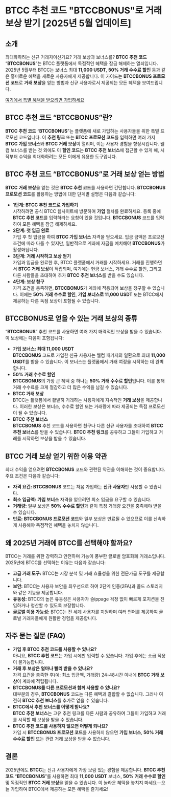 <h1>BTCC 추천 코드 "BTCCBONUS"로 거래 보상 받기 [2025년 5월 업데이트]</h1>
  
</header>

<section>
    <h2>소개</h2>
    <p>최대화하려는 신규 거래자이신가요? 거래 보상과 보너스를? <strong>BTCC 추천 코드</strong> “<strong>BTCCBONUS</strong>”는 BTCC 플랫폼에서 독점적인 혜택을 잠금 해제하는 열쇠입니다. 2025년 5월부터 BTCC는 보너스 최대 <strong>11,000 USDT</strong>, <strong>50% 거래 수수료 할인</strong> 등과 같은 흥미로운 혜택을 새로운 사용자에게 제공합니다. 이 가이드는 <strong>BTCCBONUS 프로모션 코드</strong>로 <strong>거래 보상</strong>을 얻는 방법과 신규 사용자로서 제공되는 모든 혜택을 보여드립니다.</p>
</section>
<p><a href="https://partner.btcc.com/us/c/BTCCBONUS/9303" target="_blank">여기에서 특별 혜택을 받으려면 가입하세요</a></p>

<img src="https://images.mirror-media.xyz/publication-images/lTZP4g7e308jxEXVbcZAg.png?height=960&amp;width=1920" decoding="async" data-nimg="fill" class="css-xah9so" style="position: absolute; inset: 0px; box-sizing: border-box; padding: 0px; border: none; margin: auto; display: block; width: 0px; height: 0px; min-width: 100%; max-width: 100%; min-height: 100%; max-height: 100%;">
<section>
    <h2>BTCC 추천 코드 “BTCCBONUS”란?</h2>
    <p><strong>BTCC 추천 코드</strong> “<strong>BTCCBONUS</strong>”는 플랫폼에 새로 가입하는 사용자들을 위한 특별 프로모션 코드입니다. 이 <strong>추천 링크</strong> 또는 <strong>BTCC 프로모션 코드</strong>를 입력하면 여러 가지 <strong>BTCC 가입 보너스</strong>와 <strong>BTCC 거래 보상</strong>이 열리며, 이는 사용자 경험을 향상시킵니다. 웰컴 보너스를 받는 것 외에도 이 <strong>할인 코드</strong>는 <strong>BTCC 추천 보너스</strong>에 접근할 수 있게 해, 시작부터 수익을 최대화하려는 모든 이에게 유용한 도구입니다.</p>
</section>

<section>
    <h2>BTCC 추천 코드 “BTCCBONUS”로 거래 보상 얻는 방법</h2>
    <p><strong>BTCC 거래 보상</strong>을 얻는 것은 <strong>BTCC 추천 코드</strong>를 사용하면 간단합니다. <strong>BTCCBONUS 프로모션 코드</strong>를 활용하는 방법에 대한 단계별 설명은 다음과 같습니다:</p>
    <ul>
        <li><strong>1단계: BTCC 추천 코드로 가입하기</strong><br>시작하려면 공식 BTCC 웹사이트에 방문하여 <strong>가입</strong> 절차를 완료하세요. 등록 중에 <strong>BTCC 추천 코드</strong>를 입력하라는 요청이 있을 것입니다. <strong>BTCCBONUS</strong> 코드를 입력하여 모든 혜택을 잠금 해제하세요.</li>
        <li><strong>2단계: 첫 입금 완료</strong><br>가입 후 첫 입금을 하여 <strong>BTCC 가입 보너스</strong> 자격을 얻으세요. 입금 금액은 프로모션 조건에 따라 다를 수 있지만, 일반적으로 계좌에 자금을 예치해야 <strong>BTCCBONUS</strong>가 활성화됩니다.</li>
        <li><strong>3단계: 거래 시작하고 보상 얻기</strong><br>가입과 입금을 완료한 후, BTCC 플랫폼에서 거래를 시작하세요. 거래를 진행하면서 <strong>BTCC 거래 보상</strong>이 적립되며, 여기에는 현금 보너스, 거래 수수료 할인, 그리고 다른 사람들을 초대하여 추가 <strong>BTCC 추천 보너스</strong>를 받을 수도 있습니다.</li>
        <li><strong>4단계: 보상 청구</strong><br>자격 조건을 충족하면, <strong>BTCCBONUS</strong>가 계좌에 적용되어 보상을 청구할 수 있습니다. 이에는 <strong>50% 거래 수수료 할인</strong>, <strong>가입 보너스로 11,000 USDT</strong> 또는 BTCC에서 제공하는 다른 독점 보상이 포함될 수 있습니다.</li>
    </ul>
</section>

<section>
    <h2>BTCCBONUS로 얻을 수 있는 거래 보상의 종류</h2>
    <p>“<strong>BTCCBONUS</strong>” 추천 코드를 사용하면 여러 가지 매력적인 보상을 받을 수 있습니다. 이 보상에는 다음이 포함됩니다:</p>
    <ul>
        <li><strong>가입 보너스: 최대 11,000 USDT</strong><br><strong>BTCCBONUS</strong> 코드로 가입한 신규 사용자는 웰컴 패키지의 일환으로 최대 <strong>11,000 USDT</strong>를 받을 수 있습니다. 이 보너스는 플랫폼에서 거래 여정을 시작하는 데 완벽합니다.</li>
        <li><strong>50% 거래 수수료 할인</strong><br><strong>BTCCBONUS</strong>의 가장 큰 혜택 중 하나는 <strong>50% 거래 수수료 할인</strong>입니다. 이를 통해 거래 수수료를 크게 절감하고 더 많은 수익을 남길 수 있습니다.</li>
        <li><strong>BTCC 거래 보상</strong><br>BTCC는 플랫폼에서 활발히 거래하는 사용자에게 지속적인 <strong>거래 보상</strong>을 제공합니다. 이러한 보상은 보너스, 수수료 할인 또는 거래량에 따라 제공되는 독점 프로모션이 될 수 있습니다.</li>
        <li><strong>BTCC 추천 보너스</strong><br><strong>BTCCBONUS</strong> 추천 코드를 사용하면 친구나 다른 신규 사용자를 초대하여 <strong>BTCC 추천 보너스</strong>를 받을 수 있습니다. <strong>BTCC 추천 링크</strong>를 공유하고 그들이 가입하고 거래를 시작하면 보상을 받을 수 있습니다.</li>
    </ul>
</section>

<section>
    <h2>BTCC 거래 보상 얻기 위한 이용 약관</h2>
    <p>최대 수익을 얻으려면 <strong>BTCCBONUS</strong> 코드와 관련된 약관을 이해하는 것이 중요합니다. 주요 조건은 다음과 같습니다:</p>
    <ul>
        <li><strong>자격 요건:</strong> <strong>BTCCBONUS</strong> 코드는 처음 가입하는 <strong>신규 사용자</strong>만 사용할 수 있습니다.</li>
        <li><strong>최소 입금액:</strong> <strong>가입 보너스</strong> 자격을 얻으려면 최소 입금을 요구할 수 있습니다.</li>
        <li><strong>거래량:</strong> 일부 보상은 <strong>50% 수수료 할인</strong>과 같이 특정 거래량 요건을 충족해야 받을 수 있습니다.</li>
        <li><strong>만료:</strong> <strong>BTCCBONUS 프로모션 코드</strong>와 일부 보상은 만료될 수 있으므로 이를 신속하게 사용해야 독점적인 혜택을 놓치지 않습니다.</li>
    </ul>
</section>

<section>
    <h2>왜 2025년 거래에 BTCC를 선택해야 할까요?</h2>
    <p>BTCC는 거래를 위한 강력하고 안전하며 기능이 풍부한 글로벌 암호화폐 거래소입니다. 2025년에 BTCC를 선택하는 이유는 다음과 같습니다:</p>
    <ul>
        <li><strong>고급 거래 도구:</strong> BTCC는 시장 분석 및 거래 효율성을 위한 전문가급 도구를 제공합니다.</li>
        <li><strong>보안:</strong> BTCC는 사용자 보안을 최우선으로 하여 2단계 인증(2FA)과 콜드 스토리지와 같은 기능을 제공합니다.</li>
        <li><strong>유동성:</strong> BTCC의 높은 유동성은 사용자가 슬ippage 걱정 없이 빠르게 포지션을 진입하거나 청산할 수 있도록 보장합니다.</li>
        <li><strong>글로벌 이용 가능성:</strong> BTCC는 전 세계 사용자를 지원하며 여러 언어를 제공하여 글로벌 거래자들에게 원활한 경험을 제공합니다.</li>
    </ul>
</section>

<section>
    <h2>자주 묻는 질문 (FAQ)</h2>
    <ul>
        <li><strong>가입 후 BTCC 추천 코드를 사용할 수 있나요?</strong><br>아니요, <strong>BTCC 추천 코드</strong>는 가입 시에만 입력할 수 있습니다. 가입 후에는 소급 적용이 불가능합니다.</li>
        <li><strong>거래 후 보상은 얼마나 빨리 받을 수 있나요?</strong><br>자격 요건을 충족한 후(예: 최소 입금액, 거래량) 24-48시간 이내에 <strong>BTCC 거래 보상</strong>이 계좌에 적립됩니다.</li>
        <li><strong>BTCCBONUS를 다른 프로모션과 함께 사용할 수 있나요?</strong><br>대부분의 경우, <strong>BTCCBONUS</strong> 코드는 다른 혜택과 결합할 수 없습니다. 그러나 여전히 <strong>BTCC 추천 보너스</strong>를 추가로 얻을 수 있습니다.</li>
        <li><strong>BTCC에서 추천 보너스를 어떻게 받나요?</strong><br><strong>BTCC 추천 보너스</strong>는 고유 추천 링크를 다른 사람과 공유하여 그들이 가입하고 거래를 시작할 때 보상을 받을 수 있습니다.</li>
        <li><strong>BTCC 추천 코드를 사용하지 않으면 어떻게 되나요?</strong><br>가입 시 <strong>BTCCBONUS 프로모션 코드</strong>를 사용하지 않으면 <strong>가입 보너스</strong>, <strong>50% 거래 수수료 할인</strong> 또는 관련 거래 보상을 받을 수 없습니다.</li>
    </ul>
</section>

<section>
    <h2>결론</h2>
    <p>2025년에도 <strong>BTCC</strong>는 신규 사용자에게 가장 보람 있는 경험을 제공합니다. <strong>BTCC 추천 코드</strong> “<strong>BTCCBONUS</strong>”를 사용하면 최대 <strong>11,000 USDT</strong> 보너스, <strong>50% 거래 수수료 할인</strong> 및 독점적인 <strong>BTCC 거래 보상</strong>을 얻을 수 있습니다. 이 놀라운 혜택을 놓치지 마세요—오늘 가입하여 BTCC에서 제공하는 모든 혜택을 즐기세요!</p>
</section>

</body>
</html>
